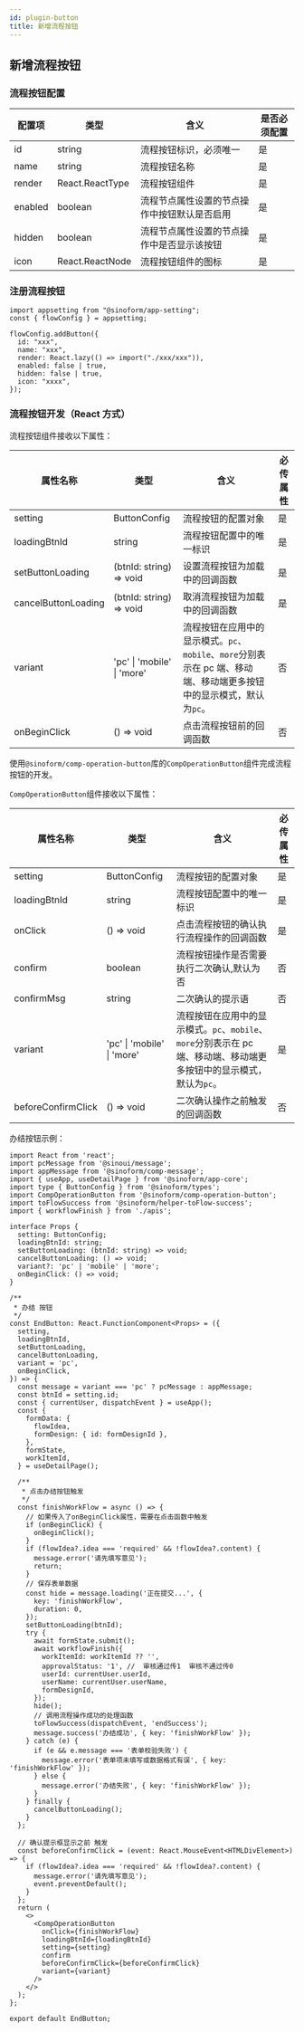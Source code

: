 ```yaml
---
id: plugin-button
title: 新增流程按钮
---
```


## 新增流程按钮

### 流程按钮配置

| 配置项  | 类型            | 含义                                         | 是否必须配置 |
| ------- | --------------- | -------------------------------------------- | ------------ |
| id      | string          | 流程按钮标识，必须唯一                       | 是           |
| name    | string          | 流程按钮名称                                 | 是           |
| render  | React.ReactType | 流程按钮组件                                 | 是           |
| enabled | boolean         | 流程节点属性设置的节点操作中按钮默认是否启用 | 是           |
| hidden  | boolean         | 流程节点属性设置的节点操作中是否显示该按钮   | 是           |
| icon    | React.ReactNode | 流程按钮组件的图标                           | 是           |

### 注册流程按钮

```tsx
import appsetting from "@sinoform/app-setting";
const { flowConfig } = appsetting;

flowConfig.addButton({
  id: "xxx",
  name: "xxx",
  render: React.lazy(() => import("./xxx/xxx")),
  enabled: false | true,
  hidden: false | true,
  icon: "xxxx",
});
```

### 流程按钮开发（React 方式）

流程按钮组件接收以下属性：

| 属性名称            | 类型                       | 含义                                                                                                                 | 必传属性 |
| ------------------- | -------------------------- | -------------------------------------------------------------------------------------------------------------------- | -------- |
| setting             | ButtonConfig               | 流程按钮的配置对象                                                                                                   | 是       |
| loadingBtnId        | string                     | 流程按钮配置中的唯一标识                                                                                             | 是       |
| setButtonLoading    | (btnId: string) => void    | 设置流程按钮为加载中的回调函数                                                                                       | 是       |
| cancelButtonLoading | (btnId: string) => void    | 取消流程按钮为加载中的回调函数                                                                                       | 是       |
| variant             | 'pc' \| 'mobile' \| 'more' | 流程按钮在应用中的显示模式。`pc`、`mobile`、`more`分别表示在 pc 端、移动端、移动端更多按钮中的显示模式，默认为`pc`。 | 否       |
| onBeginClick        | () => void                 | 点击流程按钮前的回调函数                                                                                             | 否       |

使用`@sinoform/comp-operation-button`库的`CompOperationButton`组件完成流程按钮的开发。

`CompOperationButton`组件接收以下属性：

| 属性名称           | 类型                       | 含义                                                                                                                 | 必传属性 |
| ------------------ | -------------------------- | -------------------------------------------------------------------------------------------------------------------- | -------- |
| setting            | ButtonConfig               | 流程按钮的配置对象                                                                                                   | 是       |
| loadingBtnId       | string                     | 流程按钮配置中的唯一标识                                                                                             | 是       |
| onClick            | () => void                 | 点击流程按钮的确认执行流程操作的回调函数                                                                             | 是       |
| confirm            | boolean                    | 流程按钮操作是否需要执行二次确认,默认为否                                                                            | 否       |
| confirmMsg         | string                     | 二次确认的提示语                                                                                                     | 否       |
| variant            | 'pc' \| 'mobile' \| 'more' | 流程按钮在应用中的显示模式。`pc`、`mobile`、`more`分别表示在 pc 端、移动端、移动端更多按钮中的显示模式，默认为`pc`。 | 是       |
| beforeConfirmClick | () => void                 | 二次确认操作之前触发的回调函数                                                                                       | 否       |

办结按钮示例：

```tsx
import React from 'react';
import pcMessage from '@sinoui/message';
import appMessage from '@sinoform/comp-message';
import { useApp, useDetailPage } from '@sinoform/app-core';
import type { ButtonConfig } from '@sinoform/types';
import CompOperationButton from '@sinoform/comp-operation-button';
import toFlowSuccess from '@sinoform/helper-toFlow-success';
import { workflowFinish } from './apis';

interface Props {
  setting: ButtonConfig;
  loadingBtnId: string;
  setButtonLoading: (btnId: string) => void;
  cancelButtonLoading: () => void;
  variant?: 'pc' | 'mobile' | 'more';
  onBeginClick: () => void;
}

/**
 * 办结 按钮
 */
const EndButton: React.FunctionComponent<Props> = ({
  setting,
  loadingBtnId,
  setButtonLoading,
  cancelButtonLoading,
  variant = 'pc',
  onBeginClick,
}) => {
  const message = variant === 'pc' ? pcMessage : appMessage;
  const btnId = setting.id;
  const { currentUser, dispatchEvent } = useApp();
  const {
    formData: {
      flowIdea,
      formDesign: { id: formDesignId },
    },
    formState,
    workItemId,
  } = useDetailPage();

  /**
   * 点击办结按钮触发
   */
  const finishWorkFlow = async () => {
    // 如果传入了onBeginClick属性，需要在点击函数中触发
    if (onBeginClick) {
      onBeginClick();
    }
    if (flowIdea?.idea === 'required' && !flowIdea?.content) {
      message.error('请先填写意见');
      return;
    }
    // 保存表单数据
    const hide = message.loading('正在提交...', {
      key: 'finishWorkFlow',
      duration: 0,
    });
    setButtonLoading(btnId);
    try {
      await formState.submit();
      await workflowFinish({
        workItemId: workItemId ?? '',
        approvalStatus: '1', //  审核通过传1  审核不通过传0
        userId: currentUser.userId,
        userName: currentUser.userName,
        formDesignId,
      });
      hide();
      // 调用流程操作成功的处理函数
      toFlowSuccess(dispatchEvent, 'endSuccess');
      message.success('办结成功', { key: 'finishWorkFlow' });
    } catch (e) {
      if (e && e.message === '表单校验失败') {
        message.error('表单项未填写或数据格式有误', { key: 'finishWorkFlow' });
      } else {
        message.error('办结失败', { key: 'finishWorkFlow' });
      }
    } finally {
      cancelButtonLoading();
    }
  };

  // 确认提示框显示之前 触发
  const beforeConfirmClick = (event: React.MouseEvent<HTMLDivElement>) => {
    if (flowIdea?.idea === 'required' && !flowIdea?.content) {
      message.error('请先填写意见');
      event.preventDefault();
    }
  };
  return (
    <>
      <CompOperationButton
        onClick={finishWorkFlow}
        loadingBtnId={loadingBtnId}
        setting={setting}
        confirm
        beforeConfirmClick={beforeConfirmClick}
        variant={variant}
      />
    </>
  );
};

export default EndButton;
```
